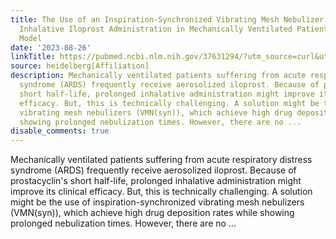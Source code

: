 ```yaml
---
title: The Use of an Inspiration-Synchronized Vibrating Mesh Nebulizer for Prolonged
  Inhalative Iloprost Administration in Mechanically Ventilated Patients-An In Vitro
  Model
date: '2023-08-26'
linkTitle: https://pubmed.ncbi.nlm.nih.gov/37631294/?utm_source=curl&utm_medium=rss&utm_campaign=pubmed-2&utm_content=1FakS-2QOkCT8HsMOQP1bCRQ4YzyumYOmxmF0moLsQ3dFB1E9V&fc=20220326224207&ff=20230827181309&v=2.17.9.post6+86293ac
source: heidelberg[Affiliation]
description: Mechanically ventilated patients suffering from acute respiratory distress
  syndrome (ARDS) frequently receive aerosolized iloprost. Because of prostacyclin's
  short half-life, prolonged inhalative administration might improve its clinical
  efficacy. But, this is technically challenging. A solution might be the use of inspiration-synchronized
  vibrating mesh nebulizers (VMN(syn)), which achieve high drug deposition rates while
  showing prolonged nebulization times. However, there are no ...
disable_comments: true
---
```

Mechanically ventilated patients suffering from acute respiratory distress syndrome (ARDS) frequently receive aerosolized iloprost. Because of prostacyclin's short half-life, prolonged inhalative administration might improve its clinical efficacy. But, this is technically challenging. A solution might be the use of inspiration-synchronized vibrating mesh nebulizers (VMN(syn)), which achieve high drug deposition rates while showing prolonged nebulization times. However, there are no ...